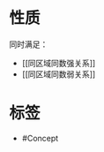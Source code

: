 <!-- START doctoc generated TOC please keep comment here to allow auto update -->
<!-- DON'T EDIT THIS SECTION, INSTEAD RE-RUN doctoc TO UPDATE -->

<!-- END doctoc generated TOC please keep comment here to allow auto update -->

# 性质

同时满足：
- [[同区域同数强关系]]
- [[同区域同数弱关系]]

# 标签

- \#Concept
